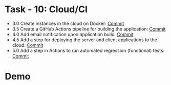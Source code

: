 
# Task - 10: Cloud/CI

- 3.0 Create instances in the cloud on Docker: [Commit]()
- 3.5 Create a GitHub Actions pipeline for building the application: [Commit]()
- 4.0 Add email notification upon application build: [Commit]()
- 4.5 Add a step for deploying the server and client applications to the cloud: [Commit]()
- 5.0 Add a step in Actions to run automated regression (functional) tests: [Commit]()


# Demo


